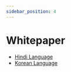 ```yaml
---
sidebar_position: 4
---
```


# Whitepaper

-   [Hindi Language](https://bit.ly/3BxMBGf)
-   [Korean Language](https://crowdin.com/translate/polkadot-docs/1060/en-ko?filter=basic&value=0)
